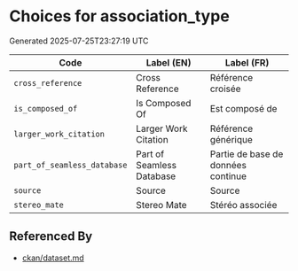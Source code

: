 # Choices for association_type

Generated 2025-07-25T23:27:19 UTC

| Code | Label (EN) | Label (FR) |
|------|------------|------------|
| `cross_reference` | Cross Reference | Référence croisée |
| `is_composed_of` | Is Composed Of | Est composé de |
| `larger_work_citation` | Larger Work Citation | Référence générique |
| `part_of_seamless_database` | Part of Seamless Database | Partie de base de données continue |
| `source` | Source | Source |
| `stereo_mate` | Stereo Mate | Stéréo associée |


## Referenced By

- [ckan/dataset.md](../ckan/dataset.md)
